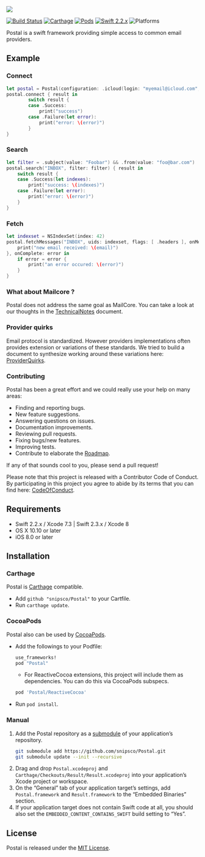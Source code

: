 
![](Documentation/logo.jpg)

[![Build Status](https://travis-ci.org/snipsco/Postal.svg?branch=master)](https://travis-ci.org/snipsco/Postal)
[![Carthage](https://img.shields.io/badge/Carthage-compatible-4BC51D.svg?style=flat)](https://github.com/Carthage/Carthage)
[![Pods](https://img.shields.io/badge/Pods-compatible-4BC51D.svg?style=flat)](https://cocoapods.org/) 
[![Swift 2.2.x](https://img.shields.io/badge/Swift-2.2.x-orange.svg?style=flat)](https://swift.org/)
![Platforms](https://img.shields.io/badge/platforms-iOS%20%7C%20macOS-lightgrey.svg?style=flat)

Postal is a swift framework providing simple access to common email providers.

## Example

### Connect

```swift
let postal = Postal(configuration: .icloud(login: "myemail@icloud.com", password: "mypassword"))
postal.connect { result in
		switch result {
		case .Success:
		    print("success")
		case .Failure(let error):
		    print("error: \(error)")
		}
}
```

### Search

```swift
let filter = .subject(value: "Foobar") && .from(value: "foo@bar.com")
postal.search("INBOX", filter: filter) { result in
	switch result {
	case .Success(let indexes):
	    print("success: \(indexes)")
	case .Failure(let error):
	    print("error: \(error)")
	}
}
```

### Fetch

```swift
let indexset = NSIndexSet(index: 42)
postal.fetchMessages("INBOX", uids: indexset, flags: [ .headers ], onMessage: { email in
	print("new email received: \(email)")
}, onComplete: error in
	if error = error {
	    print("an error occured: \(error)")
	}
}
```

### What about Mailcore ?

Postal does not address the same goal as MailCore. You can take a look at our thoughts in the [TechnicalNotes][] document.

### Provider quirks

Email protocol is standardized. However providers implementations often provides extension or variations of these standards.
We tried to build a document to synthesize working around these variations here: [ProviderQuirks][].

### Contributing

Postal has been a great effort and we could really use your help on many areas:

- Finding and reporting bugs.
- New feature suggestions.
- Answering questions on issues.
- Documentation improvements.
- Reviewing pull requests.
- Fixing bugs/new features.
- Improving tests.
- Contribute to elaborate the [Roadmap][].

If any of that sounds cool to you, please send a pull request!

Please note that this project is released with a Contributor Code of Conduct. By participating in this project you agree to abide by its terms that you can find here: [CodeOfConduct][].

## Requirements

- Swift 2.2.x / Xcode 7.3 | Swift 2.3.x / Xcode 8
- OS X 10.10 or later
- iOS 8.0 or later

## Installation

### Carthage

Postal is [Carthage](https://github.com/Carthage/Carthage) compatible.

- Add `github "snipsco/Postal"` to your Cartfile.
- Run `carthage update`.

### CocoaPods

Postal also can be used by [CocoaPods](https://cocoapods.org/).

- Add the followings to your Podfile:

    ```ruby
    use_frameworks!
    pod "Postal"
    ```

    - For ReactiveCocoa extensions, this project will include them as dependencies. You can do this via CocoaPods subspecs.

	```ruby
	pod 'Postal/ReactiveCocoa'
	```

- Run `pod install`. 

### Manual

1. Add the Postal repository as a
    [submodule](https://git-scm.com/book/en/v2/Git-Tools-Submodules) of your
    application’s repository.
    ```bash
	git submodule add https://github.com/snipsco/Postal.git
	git submodule update --init --recursive
	```
 1. Drag and drop `Postal.xcodeproj` and `Carthage/Checkouts/Result/Result.xcodeproj`
    into your application’s Xcode project or workspace.
 1. On the “General” tab of your application target’s settings, add
    `Postal.framework` and `Result.framework` to the “Embedded Binaries” section.
 1. If your application target does not contain Swift code at all, you should also
    set the `EMBEDDED_CONTENT_CONTAINS_SWIFT` build setting to “Yes”.

## License

Postal is released under the [MIT License](LICENCE.md).

[Roadmap]: Documentation/Roadmap.md
[TechnicalNotes]: Documentation/TechnicalNotes.md
[ProviderQuirks]: Documentation/ProviderQuirks.md
[CodeOfConduct]: Documentation/CodeOfConduct.md
